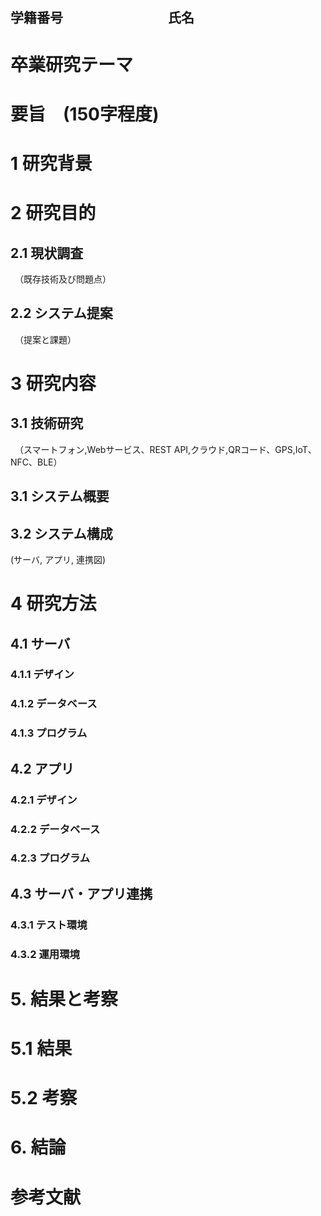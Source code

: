 ## 学籍番号　　　　　　　　氏名

# 卒業研究テーマ

# 要旨　(150字程度)


# 1 研究背景


# 2 研究目的

## 2.1 現状調査
　（既存技術及び問題点）
## 2.2 システム提案
　（提案と課題）
# 3 研究内容

## 3.1 技術研究
　（スマートフォン,Webサービス、REST API,クラウド,QRコード、GPS,IoT、NFC、BLE）
## 3.1 システム概要

## 3.2 システム構成
 (サーバ, アプリ, 連携図)
# 4 研究方法

## 4.1 サーバ

### 4.1.1  デザイン

### 4.1.2 データベース

### 4.1.3 プログラム

## 4.2 アプリ

### 4.2.1 デザイン

### 4.2.2 データベース

### 4.2.3 プログラム

## 4.3 サーバ・アプリ連携

### 4.3.1 テスト環境

### 4.3.2 運用環境

# 5. 結果と考察

# 5.1 結果

# 5.2 考察

# 6. 結論


# 参考文献
